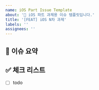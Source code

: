 ```yaml
---
name: iOS Part Issue Template
about: '🍎 iOS 파트 과제용 이슈 템플릿입니다.'
title: '[FEAT] iOS N차 과제'
labels: ''
assignees: ''
---
```


## 🍎 이슈 요약

<!-- N차 과제에 대해 설명해주세요. -->

## ✅ 체크 리스트

<!-- 해야 할 일을 적어주세요. -->

- [ ] todo